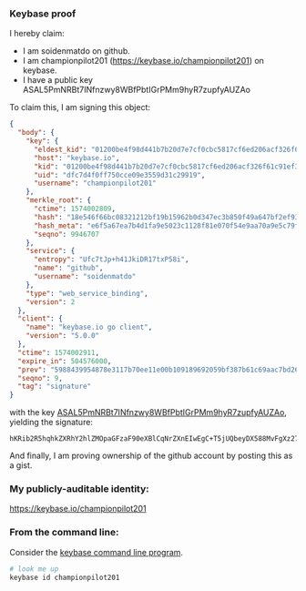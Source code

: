 ### Keybase proof

I hereby claim:

  * I am soidenmatdo on github.
  * I am championpilot201 (https://keybase.io/championpilot201) on keybase.
  * I have a public key ASAL5PmNRBt7INfnzwy8WBfPbtIGrPMm9hyR7zupfyAUZAo

To claim this, I am signing this object:

```json
{
  "body": {
    "key": {
      "eldest_kid": "01200be4f98d441b7b20d7e7cf0cbc5817cf6ed206acf326f61c91ef3ba97f2014640a",
      "host": "keybase.io",
      "kid": "01200be4f98d441b7b20d7e7cf0cbc5817cf6ed206acf326f61c91ef3ba97f2014640a",
      "uid": "dfc7d4f0ff750cce09e3559d31c29919",
      "username": "championpilot201"
    },
    "merkle_root": {
      "ctime": 1574002809,
      "hash": "18e546f66bc08321212bf19b15962b0d347ec3b850f49a647bf2ef936f6da305da0ae938112f3c074b6b815f8acc1f612a85fd6fec1e013f0e5b0ed0172252d0",
      "hash_meta": "e6f5a67ea7b4d1fa9e5023c1128f81e070f54e9aa70a9e5c79fe0a4f027404a8",
      "seqno": 9946707
    },
    "service": {
      "entropy": "Ufc7tJp+h41JkiDR17txP58i",
      "name": "github",
      "username": "soidenmatdo"
    },
    "type": "web_service_binding",
    "version": 2
  },
  "client": {
    "name": "keybase.io go client",
    "version": "5.0.0"
  },
  "ctime": 1574002911,
  "expire_in": 504576000,
  "prev": "5988439954878e3117b70ee11e00b109189692059bf387b61c69aac7bd26ffa2",
  "seqno": 9,
  "tag": "signature"
}
```

with the key [ASAL5PmNRBt7INfnzwy8WBfPbtIGrPMm9hyR7zupfyAUZAo](https://keybase.io/championpilot201), yielding the signature:

```
hKRib2R5hqhkZXRhY2hlZMOpaGFzaF90eXBlCqNrZXnEIwEgC+T5jUQbeyDX588MvFgXz27SBqzzJvYcke87qX8gFGQKp3BheWxvYWTESpcCCcQgWYhDmVSHjjEXtw7hHgCxCRiWkgWb84e2HGmqx70m/6LEIMfAo8ckcMA/Q6anjpxa7oQt6HCy0Cx357iYBxd7wXw3AgHCo3NpZ8RAo5beeg3rrM58+K72l5Oa41xU+7lpStExgJDUgq41szobCZ2vtG4vCQiBTsPy+4dABNTZs/W/Cckg0dMSJ2BvD6hzaWdfdHlwZSCkaGFzaIKkdHlwZQildmFsdWXEIMgovqyizFAar+mldFfxE5zsrJmKq97s29wK6zxlMONuo3RhZ80CAqd2ZXJzaW9uAQ==

```

And finally, I am proving ownership of the github account by posting this as a gist.

### My publicly-auditable identity:

https://keybase.io/championpilot201

### From the command line:

Consider the [keybase command line program](https://keybase.io/download).

```bash
# look me up
keybase id championpilot201
```
